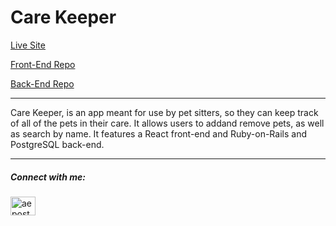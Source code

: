 # Care Keeper
[Live Site](https://care-keeper.herokuapp.com/)

[Front-End Repo](https://github.com/aeposten/care-keeper-front-end)

[Back-End Repo](https://github.com/aeposten/care-keeper-back-end) 
 
 
---
Care Keeper, is an app meant for use by pet sitters, so they can keep track of all of the pets in their care. It allows users to addand remove pets, as well as search by name. It features a React front-end and Ruby-on-Rails and PostgreSQL back-end.


---
<h5 align="left">Connect with me:</h5>
<p align="left">
<a href="https://linkedin.com/in/aeposten" target="blank"><img align="center" src="https://raw.githubusercontent.com/rahuldkjain/github-profile-readme-generator/master/src/images/icons/Social/linked-in-alt.svg" alt="aeposten" height="30" width="40" />
